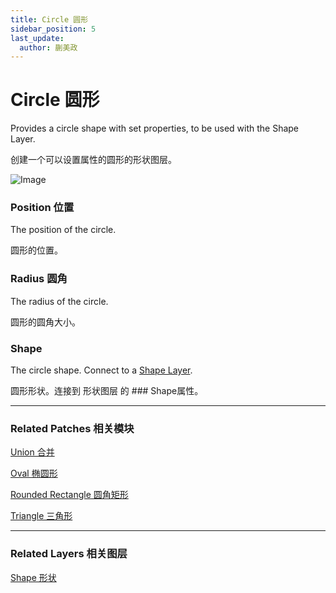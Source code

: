 ```yaml
---
title: Circle 圆形
sidebar_position: 5
last_update:
  author: 蒯美政
---
```


# Circle 圆形

Provides a circle shape with set properties, to be used with the Shape Layer.

创建一个可以设置属性的圆形的形状图层。

![Image](@site/static/img/docs/Shapes/circle.png)

### Position 位置

The position of the circle.

圆形的位置。

### Radius 圆角

The radius of the circle.

圆形的圆角大小。

### Shape

The circle shape. Connect to a [Shape Layer](https://www.notion.so/Shape-6381402c7a90468d97365c58ab562ea1).

圆形形状。连接到 形状图层 的 ### Shape属性。

------

### Related Patches 相关模块

[Union 合并](https://www.notion.so/Union-25b8641484f545799ac0f5e2fd48620d)

[Oval 椭圆形](https://www.notion.so/Oval-a93bcffdb9d94ba1a4dbd968ba185a87)

[Rounded Rectangle 圆角矩形](https://www.notion.so/Rounded-Rectangle-682f601349ac4e8985eb9b70c98792ca)

[Triangle 三角形](https://www.notion.so/Triangle-de2307b4545640358caaee069a8ca536)

------

### Related Layers 相关图层

[Shape 形状](https://www.notion.so/Shape-6381402c7a90468d97365c58ab562ea1)
